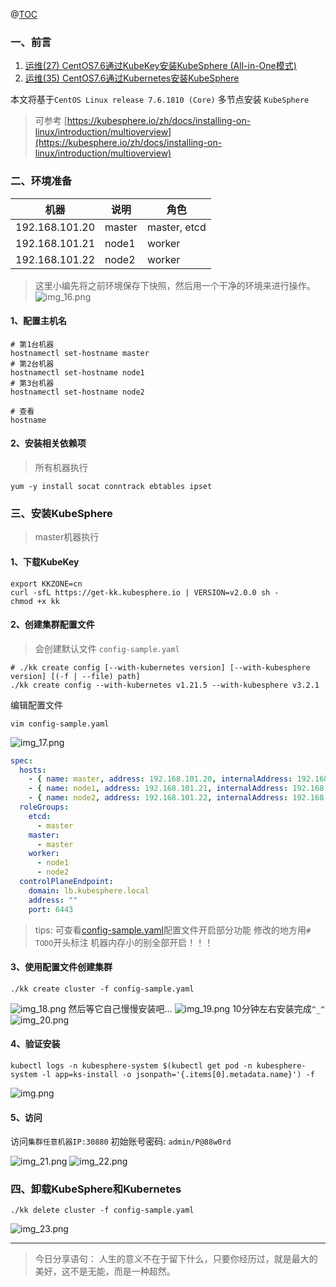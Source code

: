 @[TOC](文章目录)

### 一、前言

1. [运维(27) CentOS7.6通过KubeKey安装KubeSphere (All-in-One模式)](https://zhengqing.blog.csdn.net/article/details/124008157)
2. [运维(35) CentOS7.6通过Kubernetes安装KubeSphere](https://zhengqing.blog.csdn.net/article/details/124065268)

本文将基于`CentOS Linux release 7.6.1810 (Core)` 多节点安装 `KubeSphere`


> 可参考 [https://kubesphere.io/zh/docs/installing-on-linux/introduction/multioverview](https://kubesphere.io/zh/docs/installing-on-linux/introduction/multioverview)

### 二、环境准备

| 机器           | 说明   | 角色         |
| -------------- | ------ | ------------ |
| 192.168.101.20 | master | master, etcd |
| 192.168.101.21 | node1  | worker       |
| 192.168.101.22 | node2  | worker       |

> 这里小编先将之前环境保存下快照，然后用一个干净的环境来进行操作。
> ![img_16.png](images/kubesphere-on-multiple-01.png)

#### 1、配置主机名

```shell
# 第1台机器
hostnamectl set-hostname master
# 第2台机器
hostnamectl set-hostname node1
# 第3台机器
hostnamectl set-hostname node2

# 查看
hostname
```

#### 2、安装相关依赖项

> 所有机器执行

```shell
yum -y install socat conntrack ebtables ipset
```

### 三、安装KubeSphere

> master机器执行

#### 1、下载KubeKey

```shell
export KKZONE=cn
curl -sfL https://get-kk.kubesphere.io | VERSION=v2.0.0 sh -
chmod +x kk
```

#### 2、创建集群配置文件

> 会创建默认文件 `config-sample.yaml`

```shell
# ./kk create config [--with-kubernetes version] [--with-kubesphere version] [(-f | --file) path]
./kk create config --with-kubernetes v1.21.5 --with-kubesphere v3.2.1
```

编辑配置文件

```shell
vim config-sample.yaml
```

![img_17.png](images/kubesphere-on-multiple-02.png)

```yml
spec:
  hosts:
    - { name: master, address: 192.168.101.20, internalAddress: 192.168.101.20, user: root, password: "test123456" }
    - { name: node1, address: 192.168.101.21, internalAddress: 192.168.101.21, user: root, password: "test123456" }
    - { name: node2, address: 192.168.101.22, internalAddress: 192.168.101.22, user: root, password: "test123456" }
  roleGroups:
    etcd:
      - master
    master:
      - master
    worker:
      - node1
      - node2
  controlPlaneEndpoint:
    domain: lb.kubesphere.local
    address: ""
    port: 6443
```

> tips: 可查看[config-sample.yaml](config-sample.yaml)配置文件开启部分功能
> 修改的地方用`# TODO`开头标注
> 机器内存小的别全部开启！！！

#### 3、使用配置文件创建集群

```shell
./kk create cluster -f config-sample.yaml
```

![img_18.png](images/kubesphere-on-multiple-03.png)
然后等它自己慢慢安装吧...
![img_19.png](images/kubesphere-on-multiple-04.png)
10分钟左右安装完成`^_^`
![img_20.png](images/kubesphere-on-multiple-05.png)

#### 4、验证安装

```shell
kubectl logs -n kubesphere-system $(kubectl get pod -n kubesphere-system -l app=ks-install -o jsonpath='{.items[0].metadata.name}') -f
```

![img.png](images/kubesphere-on-multiple-09.png)

#### 5、访问

访问`集群任意机器IP:30880`
初始账号密码: `admin/P@88w0rd`

![img_21.png](images/kubesphere-on-multiple-06.png)
![img_22.png](images/kubesphere-on-multiple-07.png)

### 四、卸载KubeSphere和Kubernetes

```shell
./kk delete cluster -f config-sample.yaml
```

![img_23.png](images/kubesphere-on-multiple-08.png)


--- 

> 今日分享语句：
> 人生的意义不在于留下什么，只要你经历过，就是最大的美好，这不是无能，而是一种超然。
